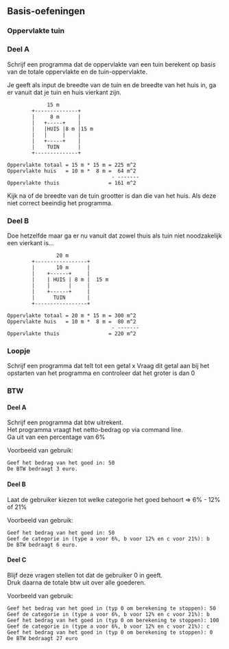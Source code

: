 ## Basis-oefeningen

### Oppervlakte tuin

### Deel A

Schrijf een programma dat de oppervlakte van een tuin berekent op basis van de totale oppervlakte en de tuin-oppervlakte.

Je geeft als input de breedte van de tuin en de breedte van het huis in, ga er vanuit dat je tuin en huis vierkant zijn.


~~~
             15 m
        +--------------+
        |     8 m      |
        |   +-----+    |
        |   |HUIS |8 m |15 m
        |   |     |    |
        |   +-----+    |
        |    TUIN      |
        +--------------+

Oppervlakte totaal = 15 m * 15 m = 225 m^2
Oppervlakte huis   = 10 m *  8 m =  64 m^2
                                  - -------
Oppervlakte thuis                = 161 m^2
~~~

Kijk na of de breedte van de tuin grootter is dan die van het huis.
Als deze niet correct beeindig het programma.

### Deel B

Doe hetzelfde maar ga er nu vanuit dat zowel thuis als tuin niet noodzakelijk een vierkant is...

~~~
                20 m
        +-----------------+
        |       10 m      |
        |    +------+     |
        |    | HUIS | 8 m |  15 m
        |    |      |     |
        |    +------+     |
        |      TUIN       |
        +-----------------+

Oppervlakte totaal = 20 m * 15 m = 300 m^2
Oppervlakte huis   = 10 m *  8 m =  80 m^2
                                  - -------
Oppervlakte thuis                = 220 m^2
~~~

### Loopje

Schrijf een programma dat telt tot een getal x
Vraag dit getal aan bij het opstarten van het programma en controleer dat het groter is dan 0

### BTW

#### Deel A

Schrijf een programma dat btw uitrekent.  
Het programma vraagt het netto-bedrag op via command line.  
Ga uit van een percentage van 6%

Voorbeeld van gebruik:

~~~
Geef het bedrag van het goed in: 50
De BTW bedraagt 3 euro.
~~~

#### Deel B

Laat de gebruiker kiezen tot welke categorie het goed behoort => 6% - 12% of 21%

Voorbeeld van gebruik:

~~~
Geef het bedrag van het goed in: 50
Geef de categorie in (type a voor 6%, b voor 12% en c voor 21%): b
De BTW bedraagt 6 euro.
~~~

#### Deel C

Blijf deze vragen stellen tot dat de gebruiker 0 in geeft.  
Druk daarna de totale btw uit over alle goederen.

Voorbeeld van gebruik:

~~~
Geef het bedrag van het goed in (typ 0 om berekening te stoppen): 50
Geef de categorie in (type a voor 6%, b voor 12% en c voor 21%): b
Geef het bedrag van het goed in (typ 0 om berekening te stoppen): 100
Geef de categorie in (type a voor 6%, b voor 12% en c voor 21%): c
Geef het bedrag van het goed in (typ 0 om berekening te stoppen): 0
De BTW bedraagt 27 euro
~~~
